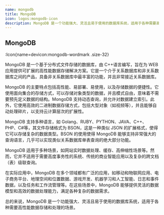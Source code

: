 ```yaml
---
name: mongodb
title: MongoDB
icon: logos:mongodb-icon
description: MongoDB 是一个功能强大、灵活且易于使用的数据库系统，适用于各种需要高性能数据存储和处理的场景。
---
```


## MongoDB

:Icon{name=devicon:mongodb-wordmark .size-32}

MongoDB 是一个基于分布式文件存储的数据库，由 C++语言编写，旨在为 WEB 应用提供可扩展的高性能数据存储解决方案。它是一个介于关系数据库和非关系数据库之间的产品，具备非关系数据库中最丰富的功能，并且非常接近关系数据库。

MongoDB 的主要特点包括高性能、易部署、易使用，以及存储数据的便捷性。它使用面向集合的存储方式，可以存储对象类型的数据，并且模式自由，意味着不需要预先定义数据的结构。MongoDB 支持动态查询，并允许对数据建立索引。此外，它使用高效的二进制数据存储方式，包括大型对象（如视频等），并且能够自动处理碎片，以支持云计算层次的扩展性。

MongoDB 支持多种语言，如 Golang、RUBY、PYTHON、JAVA、C++、PHP、C#等，其文件存储格式为 BSON，这是一种类似 JSON 的扩展格式，使得它可以存储复杂的数据类型。BSON 的使用使得 MongoDB 能够支持非常强大的查询语言，几乎可以实现类似关系数据库单表查询的绝大部分功能。

MongoDB 适用于多种场景，如网站实时数据处理、缓存、高伸缩性场景等。然而，它并不适用于需要高度事务性的系统、传统的商业智能应用以及复杂的跨文档（表）级联查询。

在实际应用中，MongoDB 在多个领域都有广泛的应用，如移动和物联网应用、电子商务平台、地理空间和位置数据、游戏开发、机器学习和人工智能、日志和事件数据，以及任务和工作流管理等。在这些场景中，MongoDB 能够提供灵活的数据模型和高效的数据处理能力，满足各种复杂的数据需求。

总的来说，MongoDB 是一个功能强大、灵活且易于使用的数据库系统，适用于各种需要高性能数据存储和处理的场景。
